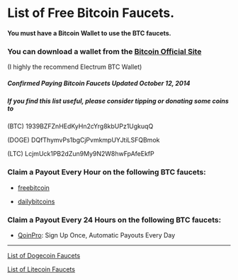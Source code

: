 # List of Free Bitcoin Faucets.

#### You must have a Bitcoin Wallet to use the BTC faucets.
### You can download a wallet from the [Bitcoin Official Site](https://bitcoin.org/)

(I highly the recommend Electrum BTC Wallet)

##### Confirmed Paying Bitcoin Faucets Updated October 12, 2014
##### If you find this list useful, please consider tipping or donating some coins to
(BTC) 1939BZFZnHEdKyHn2cYrg8kbUPz1UgkuqQ

(DOGE) DQfThymvPs1bgCjPvmkmpUYJtiLSFQBmok

(LTC) LcjmUck1PB2dZun9My9N2W8hwFpAfeEkfP


### Claim a Payout Every Hour on the following BTC faucets:

- [freebitcoin](http://freebitco.in/?r=368365)

- [dailybitcoins](http://dailybitcoins.org/index.php)
 

### Claim a Payout Every 24 Hours on the following BTC faucets:

- [QoinPro](https://qoinpro.com/ff7df3e8e99187302db89a63da19a46f): Sign Up Once, Automatic Payouts Every Day




----


[List of Dogecoin Faucets](http://cohibaa.github.io/dogecoin-faucet-list)

[List of Litecoin Faucets](http://cohibaa.github.io/litecoin-faucet-list)














